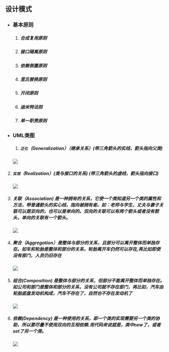 ## 设计模式

- ### 基本原则

  1. ##### 合成复用原则

  2. ##### 接口隔离原则

  3. ##### 依赖倒置原则

  4. ##### 里氏替换原则

  5. ##### 开闭原则

  6. ##### 迪米特法则
  
  7. ##### 单一职责原则

- ### UML类图

  1. ##### `泛化`（Generalization）（继承关系）(带三角箭头的实线，箭头指向父类)
  
   ![](/image/20180621185724114.png)
  
2. ##### `实现`（Realization）(类与接口的关系) (带三角箭头的虚线，箭头指向接口)
  
     ![](/image/20180621185749866.png)
  
  3. ##### 关联（Association) 是一种拥有的关系，它使一个类知道另一个类的属性和方法，带普通箭头的实心线，指向被拥有者。如：老师与学生，丈夫与妻子关联可以是双向的，也可以是单向的。双向的关联可以有两个箭头或者没有箭头，单向的关联有一个箭头。
  
     ![](/image/20180621185814277.png)
  
  4. ##### 聚合（Aggregation）是整体与部分的关系，且部分可以离开整体而单独存在。如车和轮胎是整体和部分的关系，轮胎离开车仍然可以存在,再比如即使没有部门，人员仍旧存在
  
     ![](/image/20180621185900473.png)
  
  5. ##### 组合(Composition) 是整体与部分的关系，但部分不能离开整体而单独存在。如公司和部门是整体和部分的关系，没有公司就不存在部门，再比如，汽车由轮胎底盘发动机构成，汽车不存在了，自然也不存在发动机了
  
     ![](/image/897393-20181105102307043-2110031571.png)
  
  6. ##### 依赖(Dependency) 是一种使用的关系，即一个类的实现需要另一个类的协助，所以要尽量不使用双向的互相依赖.用代码来说就是，类中new了，或者set了另一个类。
  
     ![](/image/20180621185942768.png)
  